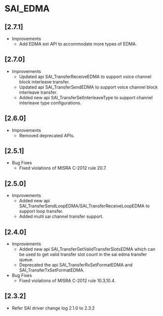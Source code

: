# SAI_EDMA

## [2.7.1]

- Improvements
  - Add EDMA ext API to accommodate more types of EDMA.

## [2.7.0]

- Improvements
  - Updated api SAI_TransferReceiveEDMA to support voice channel block interleave transfer.
  - Updated api SAI_TransferSendEDMA to support voice channel block interleave transfer.
  - Added new api SAI_TransferSetInterleaveType to support channel interleave type configurations.

## [2.6.0]

- Improvements
  - Removed deprecated APIs.

## [2.5.1]

- Bug Fixes
  - Fixed violations of MISRA C-2012 rule 20.7.

## [2.5.0]

- Improvements
  - Added new api SAI_TransferSendLoopEDMA/SAI_TransferReceiveLoopEDMA to support loop transfer.
  - Added multi sai channel transfer support.

## [2.4.0]

- Improvements
  - Added new api SAI_TransferGetValidTransferSlotsEDMA which can be used to get valid transfer slot count in the sai edma transfer queue.
  - Deprecated the api SAI_TransferRxSetFormatEDMA and SAI_TransferTxSetFormatEDMA.
- Bug Fixes
  - Fixed violations of MISRA C-2012 rule 10.3,10.4.

## [2.3.2]

- Refer SAI driver change log 2.1.0 to 2.3.2
